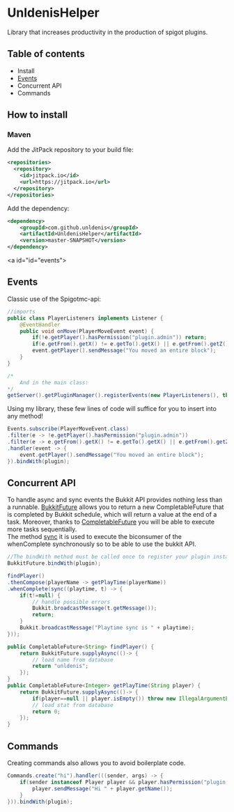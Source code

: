 # UnldenisHelper

Library that increases productivity in the production of spigot plugins.
## Table of contents
- Install
- <a href="#events">Events</a>
- Concurrent API
- Commands
## How to install
### Maven
Add the JitPack repository to your build file:
<br>
```xml
<repositories>
  <repository>
    <id>jitpack.io</id>
    <url>https://jitpack.io</url>
  </repository>
</repositories>
```
Add the dependency:
<br>
```xml
<dependency>
    <groupId>com.github.unldenis</groupId>
    <artifactId>UnldenisHelper</artifactId>
    <version>master-SNAPSHOT</version>
</dependency>
```
<a id="id="events">
## Events
Classic use of the Spigotmc-api: 
```java
//imports
public class PlayerListeners implements Listener {
    @EventHandler
    public void onMove(PlayerMoveEvent event) {
        if(!e.getPlayer().hasPermission("plugin.admin")) return;
        if(e.getFrom().getX() != e.getTo().getX() || e.getFrom().getZ() != e.getTo().getZ()) return;
        event.getPlayer().sendMessage("You moved an entire block");
    }
}

/*
    And in the main class:
*/
getServer().getPluginManager().registerEvents(new PlayerListeners(), this);
```
Using my library, these few lines of code will suffice for you to insert into any method!
```java
Events.subscribe(PlayerMoveEvent.class)
.filter(e -> !e.getPlayer().hasPermission("plugin.admin"))
.filter(e -> e.getFrom().getX() != e.getTo().getX() || e.getFrom().getZ() != e.getTo().getZ())
.handler(event -> {
    event.getPlayer().sendMessage("You moved an entire block");
}).bindWith(plugin);
```
## Concurrent API
To handle async and sync events the Bukkit API provides nothing less than a runnable. <a href="https://github.com/unldenis/UnldenisHelper/blob/master/src/main/java/com/github/unldenis/helper/concurrent/BukkitFuture.java">BukkitFuture</a> allows you to return a new CompletableFuture that is completed by Bukkit schedule, which will return a value at the end of a task. Moreover, thanks to <a href="https://docs.oracle.com/javase/8/docs/api/java/util/concurrent/CompletableFuture.html">CompletableFuture</a> you will be able to execute more tasks sequentially.<br>
The method <a href="https://github.com/unldenis/UnldenisHelper/blob/01e1857f9009ac83fb6c28267ffee133920798b8/src/main/java/com/github/unldenis/helper/concurrent/BukkitFuture.java#L112">sync</a> it is used to execute the biconsumer of the whenComplete synchronously so to be able to use the bukkit API.
```java
//The bindWith method must be called once to register your plugin instance.
BukkitFuture.bindWith(plugin);

findPlayer()
.thenCompose(playerName -> getPlayTime(playerName))
.whenComplete(sync((playtime, t) -> {
    if(t!=null) {
        // handle possible errors
        Bukkit.broadcastMessage(t.getMessage());
        return;
    }
    Bukkit.broadcastMessage("Playtime sync is " + playtime);
}));
```
```java
public CompletableFuture<String> findPlayer() {
    return BukkitFuture.supplyAsync(()-> {
        // load name from database
        return "unldenis";
    });
}
public CompletableFuture<Integer> getPlayTime(String player) {
    return BukkitFuture.supplyAsync(()-> {
        if(player==null || player.isEmpty()) throw new IllegalArgumentException("Player is invalid");
        // load stat from database
        return 0;
    });
}
```
## Commands
Creating commands also allows you to avoid boilerplate code.
```java
Commands.create("hi").handler(((sender, args) -> {
    if(sender instanceof Player player && player.hasPermission("plugin.admin")) {
        player.sendMessage("Hi " + player.getName());
    }
})).bindWith(plugin);
```
